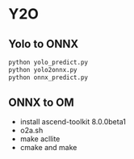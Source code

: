# Y2O

## Yolo to ONNX
```python
python yolo_predict.py
python yolo2onnx.py
python onnx_predict.py
```

## ONNX to OM

- install ascend-toolkit 8.0.0beta1
- o2a.sh
- make acllite
- cmake and make